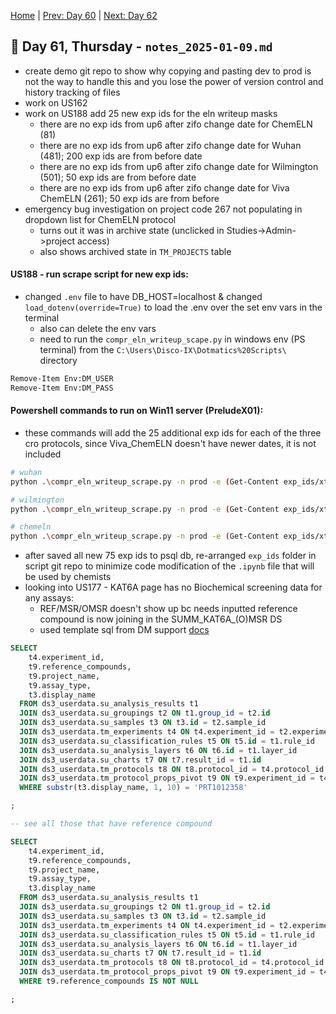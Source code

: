 [Home](../../main.md) | [Prev: Day 60](notes_2025-01-08.md) | [Next: Day 62](./notes_2025-01-10.md)

## 📝 Day 61, Thursday - `notes_2025-01-09.md`

- create demo git repo to show why copying and pasting dev to prod is not the way to handle this and you lose the power of version control and history tracking of files
- work on US162
- work on US188 add 25 new exp ids for the eln writeup masks
    * there are no exp ids from up6 after zifo change date for ChemELN (81)
    * there are no exp ids from up6 after zifo change date for Wuhan (481); 200 exp ids are from before date
    * there are no exp ids from up6 after zifo change date for Wilmington (501); 50 exp ids are from before date
    * there are no exp ids from up6 after zifo change date for Viva ChemELN (261); 50 exp ids are from before
- emergency bug investigation on project code 267 not populating in dropdown list for ChemELN protocol
    * turns out it was in archive state (unclicked in Studies->Admin->project access)
    * also shows archived state in `TM_PROJECTS` table

#### US188 - run scrape script for new exp ids:
- changed `.env` file to have DB_HOST=localhost & changed `load_dotenv(override=True)` to load the .env over the set env vars in the terminal
    * also can delete the env vars
    * need to run the `compr_eln_writeup_scape.py` in windows env (PS terminal) from the `C:\Users\Disco-IX\Dotmatics%20Scripts\` directory

```bash
Remove-Item Env:DM_USER
Remove-Item Env:DM_PASS
```

#### Powershell commands to run on Win11 server (PreludeX01):
- these commands will add the 25 additional exp ids for each of the three cro protocols, since Viva_ChemELN doesn't have newer dates, it is not included
```bash
# wuhan
python .\compr_eln_writeup_scrape.py -n prod -e (Get-Content exp_ids/xtra/exp_ids_eln_writeup_prod_CRO_Affinity_Wuhan.txt -Raw)

# wilmington
python .\compr_eln_writeup_scrape.py -n prod -e (Get-Content exp_ids/xtra/exp_ids_eln_writeup_prod_CRO_Affinity_Wilmington.txt -Raw)

# chemeln
python .\compr_eln_writeup_scrape.py -n prod -e (Get-Content exp_ids/xtra/exp_ids_eln_writeup_prod_ChemELN.txt -Raw)
```

- after saved all new 75 exp ids to psql db, re-arranged `exp_ids` folder in script git repo to minimize code modification of the `.ipynb` file that will be used by chemists 
- looking into US177 - KAT6A page has no Biochemical screening data for any assays:
    * REF/MSR/OMSR doesn't show up bc needs inputted reference compound is now joining in the SUMM_KAT6A_(O)MSR DS
    * used template sql from DM support [docs](https://documentation.dotmatics.com/st/6.2/how-to-guides/how-to-make-datasources-to-view-screening-ultra-analysis-results)

```sql
SELECT
    t4.experiment_id,
    t9.reference_compounds,
    t9.project_name,
    t9.assay_type,
    t3.display_name
  FROM ds3_userdata.su_analysis_results t1
  JOIN ds3_userdata.su_groupings t2 ON t1.group_id = t2.id
  JOIN ds3_userdata.su_samples t3 ON t3.id = t2.sample_id
  JOIN ds3_userdata.tm_experiments t4 ON t4.experiment_id = t2.experiment_id
  JOIN ds3_userdata.su_classification_rules t5 ON t5.id = t1.rule_id
  JOIN ds3_userdata.su_analysis_layers t6 ON t6.id = t1.layer_id
  JOIN ds3_userdata.su_charts t7 ON t7.result_id = t1.id
  JOIN ds3_userdata.tm_protocols t8 ON t8.protocol_id = t4.protocol_id
  JOIN ds3_userdata.tm_protocol_props_pivot t9 ON t9.experiment_id = t4.experiment_id
  WHERE substr(t3.display_name, 1, 10) = 'PRT1012358'

;

-- see all those that have reference compound

SELECT
    t4.experiment_id,
    t9.reference_compounds,
    t9.project_name,
    t9.assay_type,
    t3.display_name
  FROM ds3_userdata.su_analysis_results t1
  JOIN ds3_userdata.su_groupings t2 ON t1.group_id = t2.id
  JOIN ds3_userdata.su_samples t3 ON t3.id = t2.sample_id
  JOIN ds3_userdata.tm_experiments t4 ON t4.experiment_id = t2.experiment_id
  JOIN ds3_userdata.su_classification_rules t5 ON t5.id = t1.rule_id
  JOIN ds3_userdata.su_analysis_layers t6 ON t6.id = t1.layer_id
  JOIN ds3_userdata.su_charts t7 ON t7.result_id = t1.id
  JOIN ds3_userdata.tm_protocols t8 ON t8.protocol_id = t4.protocol_id
  JOIN ds3_userdata.tm_protocol_props_pivot t9 ON t9.experiment_id = t4.experiment_id
  WHERE t9.reference_compounds IS NOT NULL

;
```
